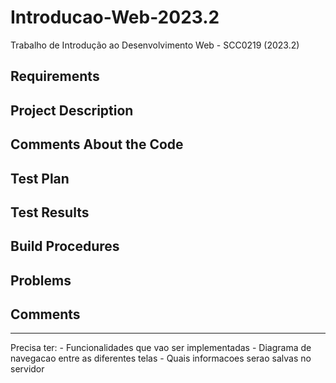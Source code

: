 # Introducao-Web-2023.2
Trabalho de Introdução ao Desenvolvimento Web - SCC0219 (2023.2)

## Requirements
## Project Description
## Comments About the Code
## Test Plan
## Test Results
## Build Procedures
## Problems
## Comments


---
Precisa ter:
    - Funcionalidades que vao ser implementadas
    - Diagrama de navegacao entre as diferentes telas
    - Quais informacoes serao salvas no servidor

